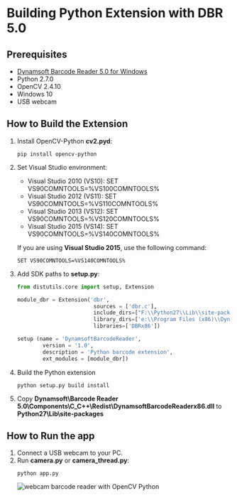 # Building Python Extension with DBR 5.0

## Prerequisites
* [Dynamsoft Barcode Reader 5.0 for Windows][0]
* Python 2.7.0
* OpenCV 2.4.10
* Windows 10
* USB webcam

## How to Build the Extension
1. Install OpenCV-Python **cv2.pyd**:

    ```
    pip install opencv-python
    ```

2. Set Visual Studio environment:
    * Visual Studio 2010 (VS10): SET VS90COMNTOOLS=%VS100COMNTOOLS%
    * Visual Studio 2012 (VS11): SET VS90COMNTOOLS=%VS110COMNTOOLS%
    * Visual Studio 2013 (VS12): SET VS90COMNTOOLS=%VS120COMNTOOLS%
    * Visual Studio 2015 (VS14): SET VS90COMNTOOLS=%VS140COMNTOOLS%

    If you are using **Visual Studio 2015**, use the following command:

    ```
    SET VS90COMNTOOLS=%VS140COMNTOOLS%
    ```

3. Add SDK paths to **setup.py**:

    ```python
    from distutils.core import setup, Extension

    module_dbr = Extension('dbr',
                            sources = ['dbr.c'], 
                            include_dirs=["F:\\Python27\\Lib\\site-packages\\numpy\\core\\include\\numpy", 'e:\\Program Files (x86)\\Dynamsoft\\Barcode Reader 5.0\\Components\\C_C++\\Include'],
                            library_dirs=['e:\\Program Files (x86)\\Dynamsoft\Barcode Reader 5.0\\Components\\C_C++\\Lib'],
                            libraries=['DBRx86'])

    setup (name = 'DynamsoftBarcodeReader',
            version = '1.0',
            description = 'Python barcode extension',
            ext_modules = [module_dbr])

    ```

4. Build the Python extension

    ```
    python setup.py build install
    ```

4. Copy **Dynamsoft\Barcode Reader 5.0\Components\C_C++\Redist\DynamsoftBarcodeReaderx86.dll** to **Python27\Lib\site-packages**

## How to Run the app
1. Connect a USB webcam to your PC.
2. Run **camera.py** or **camera_thread.py**:
    ```
    python app.py
    ```
    ![webcam barcode reader with OpenCV Python](http://www.codepool.biz/wp-content/uploads/2017/04/python-barcode-reader.PNG)


[0]:http://www.dynamsoft.com/Downloads/Dynamic-Barcode-Reader-Download.aspx
[1]:http://stackoverflow.com/questions/2817869/error-unable-to-find-vcvarsall-bat